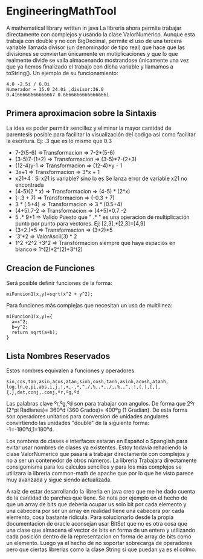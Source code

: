 # EngineeringMathTool
A mathematical library written in java
La libreria ahora permite trabajar directamente con complejos y usando la clase ValorNumerico. Aunque esta trabaja con double y no con BigDecimal, permite el uso de una tercera variable llamada divisor (un denominador de tipo real) que hace que las divisiones se conviertan únicamente en mutiplicaciones y que lo que realmente divide se valla almacenando mostrandose únicamente una vez que ya hemos finalizado el trabajo con dicha variable y llamamos a toString(). Un ejemplo de su funcionamiento:
```
4.0 -2.5i / 6.0i
Numerador = 15.0 24.0i ,divisor:36.0
0.4166666666666667 0.6666666666666666i
```

## Primera aproximacion sobre la Sintaxis
La idea es poder permitir sencillez y eliminar la mayor cantidad de parentesis posible para facilitar la visualización del codigo asi como facilitar la escritura. Ej: .3 que es lo mismo que 0.3
* 7-2(5-6) =>Transformacion => 7-2*(5-6)
* (3-5)7-(1+2) => Transformacion => (3-5)*7-(2+3)
* (12-4)y-1 => Transformacion => (12-4)*y - 1
* 3x+1 => Transformacion => 3*x + 1
* x21+4 : Si x21 is variable? sino lo es Se lanza error de variable x21 no encontrada
* (4-5)(2 * x) => Transformacion => (4-5) * (2*x)
* (-.3 + 7) => Transformacion => (-0.3 + 7)
* 3 * (.5+4) => Transformacion => 3 * (0.5+4)
* (4+5).7-2 => Transformacion =>  (4+5)*0.7 -2
* 5 .* 9+1 => Valido Puesto que " .* " es una operacion de multiplicación punto por punto para vectores. Ej: [2,3].*[2,3]=[4,9]
* (3+2.)*5 => Transformacion => (3+2)*5
* '3'*2 => ValorAscii(3) * 2
* 1^2 +2^2 +3^2 => Transformacion siempre que haya espacios en blanco=> 1^(2)+2^(2)+3^(2)

## Creacion de Funciones
Será posible definir funciones de la forma:

```
miFuncion1(x,y)=sqrt(x^2 + y^2);
```
Para funciones más complejas que necesitan un uso de multilinea:
```
miFuncion1(x,y)={
  a=x^2;
  b=y^2;
  return sqrt(a+b);
}
```
## Lista Nombres Reservados
Estos nombres equivalen a funciones y operadores.
```
sin,cos,tan,asin,acos,atan,sinh,cosh,tanh,asinh,acosh,atanh,
log,ln,e,pi,abs,i,j,!,+,-,*,^,/,%,.*,./,.%,.^,.!,(,),[,],{,},det,conj,.conj,ºr,ºg,ºd
```

Las palabras clave ºr,ºg,ºd son para trabajar con angulos. De forma que 2ºr (2*pi Radianes)= 360ºd (360 Grados)= 400ºg (1 Gradian).
De esta forma son operadores unitarios para conversion de unidades angulares convirtiendo las unidades "double" de la siguiente forma: -1=-180ºd,1=180ºd.

Los nombres de clases e interfaces estaran en Español o Spanglish para evitar usar nombres de clases ya existentes.
Estoy todavia rehaciendo la clase ValorNumerico que pasará a trabajar directamente con complejos y no a ser un contenedor de otros números.
La libreria Trabajara directamente consigomisma para los calculos sencillos y para los más complejos se utilizara la libreria common-math de apache que por lo que he visto parece muy avanzada y sigue siendo actualizada.

A raiz de estar desarrollando la libreria en java creo que me he dado cuenta de la cantidad de parches que tiene. 
Se nota por ejemplo en el hecho de que un array de bits que deberia ocupar us solo bit por cada elemento y una cabecera por ser un array en realidad tiene una cabecera por cada elemento, cosa bastante ridicula. Para solucionarlo desde la propia documentacion de oracle aconsejan usar BitSet que no es otra cosa que una clase que almacena el vector de bits en forma de un entero y utilizando cada posición dentro de la representacion en forma de array de bits como un elemento.
Luego ya el hecho de no soportar sobrecarga de operadores pero que ciertas librerias como la clase String si que puedan ya es el colmo.

